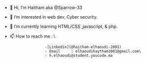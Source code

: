 - 👋 Hi, I’m Haitham aka  @Sparrow-33
- 👀 I’m interested in web dev, Cyber security.
- 🌱 I’m currently learning HTML/CSS ,javascript, & php.
- 📫 How to reach me : \
                      
                      -[Linkedin](@haitham-elhaoudi-2001)
                      - Email     : elhaoudihaytham2001@gmail.com\
                      - h.elhaoudi@student.youcode.ma

